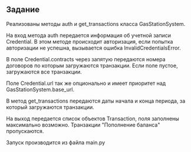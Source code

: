 ## Задание

Реализованы методы auth и get_transactions класса GasStationSystem.

На вход метода auth передается информация об учетной записи Credential. В этом методе происходит авторизация, если попытка авторизации не успешна, вызывается ошибка InvalidCredentialsError.

В поле Credential.contracts через запятую передаются номера договоров по которым загружаются транзакции. Если поле пустое, загружаются все транзакции.

Поле Credential.url так же опционально и имеет приоритет над GasStationSystem.base_url.

В метод get_transactions передаются даты начала и конца периода, за который загружаются транзакции.

На выход передается список объектов Transaction, поля заполнены максимально возможно. Транзакции "Пополнение баланса" пропускаются.

Запуск производится из файла main.py
